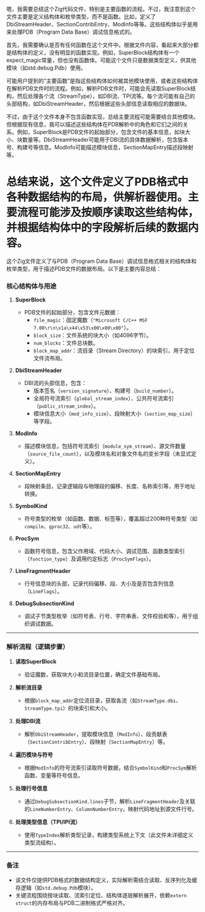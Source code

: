 嗯，我需要总结这个Zig代码文件，特别是主要函数的流程。不过，我注意到这个文件主要是定义结构体和枚举类型，而不是函数。比如，定义了DbiStreamHeader、SectionContribEntry、ModInfo等等。这些结构体似乎是用来处理PDB（Program Data Base）调试信息格式的。

首先，我需要确认是否有任何函数在这个文件中。根据文件内容，看起来大部分都是结构体的定义，没有明显的函数实现。例如，SuperBlock结构体有一个expect_magic常量，但也没有函数体。可能这个文件只是数据类型定义，供其他模块（如std.debug.Pdb）使用。

可能用户提到的“主要函数”是指这些结构体如何被其他模块使用，或者这些结构体在解析PDB文件时的流程。例如，解析PDB文件时，可能会先读取SuperBlock结构，然后处理各个流（StreamType），如DBI流、TPI流等。每个流可能有自己的头部结构，如DbiStreamHeader，然后根据这些头部信息读取相应的数据块。

不过，由于这个文件本身不包含函数实现，总结主要流程可能需要结合其他模块。但根据现有信息，我可以描述这些结构体在PDB解析中的角色和它们之间的关系。例如，SuperBlock是PDB文件的起始部分，包含文件的基本信息，如块大小、块数量等。DbiStreamHeader可能用于DBI流的具体数据解析，包含版本号、构建号等信息。ModInfo可能描述模块信息，SectionMapEntry描述段映射等。

总结来说，这个文件定义了PDB格式中各种数据结构的布局，供解析器使用。主要流程可能涉及按顺序读取这些结构体，并根据结构体中的字段解析后续的数据内容。
================================================
这个Zig文件定义了与PDB（Program Data Base）调试信息格式相关的结构体和枚举类型，用于描述PDB文件的数据布局。以下是主要内容总结：

### 核心结构体与用途
1. **SuperBlock**  
   - PDB文件的起始部分，包含文件元数据：  
     - `file_magic`：固定魔数（`"Microsoft C/C++ MSF 7.00\r\n\x1a\x44\x53\x00\x00\x00"`）。  
     - `block_size`：文件系统的块大小（如4096字节）。  
     - `num_blocks`：文件总块数。  
     - `block_map_addr`：流目录（Stream Directory）的块索引，用于定位文件流布局。

2. **DbiStreamHeader**  
   - DBI流的头部信息，包含：  
     - 版本签名（`version_signature`）、构建号（`build_number`）。  
     - 全局符号流索引（`global_stream_index`）、公共符号流索引（`public_stream_index`）。  
     - 模块信息大小（`mod_info_size`）、段映射大小（`section_map_size`）等字段。

3. **ModInfo**  
   - 描述模块信息，包括符号流索引（`module_sym_stream`）、源文件数量（`source_file_count`），以及模块名和对象文件名的变长字段（未显式定义）。

4. **SectionMapEntry**  
   - 段映射条目，记录逻辑段与物理段的偏移、长度、名称索引等，用于地址转换。

5. **SymbolKind**  
   - 符号类型的枚举（如函数、数据、标签等），覆盖超过200种符号类型（如`compile`、`gproc32`、`udt`等）。

6. **ProcSym**  
   - 函数符号信息，包含父作用域、代码大小、调试范围、函数类型索引（`function_type`）及调用约定标志（`ProcSymFlags`）。

7. **LineFragmentHeader**  
   - 行号信息块的头部，记录代码偏移、段、大小及是否包含列信息（`LineFlags`）。

8. **DebugSubsectionKind**  
   - 调试子节类型枚举（如符号表、行号、字符串表、文件校验和等），用于组织调试数据。

---

### 解析流程（逻辑步骤）
1. **读取SuperBlock**  
   - 验证魔数，获取块大小和流目录位置，确定文件基础布局。

2. **解析流目录**  
   - 根据`block_map_addr`定位流目录，获取各流（如`StreamType.dbi`、`StreamType.tpi`）的块索引和大小。

3. **处理DBI流**  
   - 解析`DbiStreamHeader`，提取模块信息（`ModInfo`）、段贡献表（`SectionContribEntry`）、段映射（`SectionMapEntry`）等。

4. **遍历模块与符号**  
   - 根据`ModInfo`的符号流索引读取符号数据，结合`SymbolKind`和`ProcSym`解析函数、变量等符号信息。

5. **处理行号信息**  
   - 通过`DebugSubsectionKind.lines`子节，解析`LineFragmentHeader`及关联的`LineNumberEntry`、`ColumnNumberEntry`，映射代码地址到源文件行号。

6. **处理类型信息（TPI/IPI流）**  
   - 使用`TypeIndex`解析类型记录，构建类型系统上下文（此文件未详细定义类型流结构）。

---

### 备注
- 该文件仅提供PDB格式的数据结构定义，实际解析需结合读取、反序列化及缓存逻辑（如`std.debug.Pdb`模块）。  
- 关键流程围绕按块读取、流索引定位、结构体逐层解析展开，依赖`extern struct`的内存布局与PDB二进制格式严格对齐。